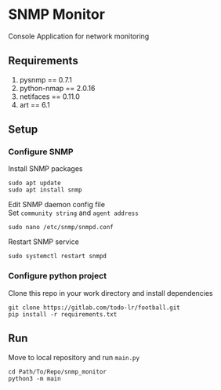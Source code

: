 # SNMP Monitor

Console Application for network monitoring 

## Requirements
 
1) pysnmp == 0.7.1
2) python-nmap == 2.0.16  
3) netifaces == 0.11.0
4) art == 6.1

## Setup 
### Configure SNMP
Install SNMP packages
```console
sudo apt update
sudo apt install snmp
```

Edit SNMP daemon config file   
Set ```community string``` and ```agent address```
```console
sudo nano /etc/snmp/snmpd.conf
```

Restart SNMP service
```console
sudo systemctl restart snmpd
```

### Configure python project

Clone this repo in your work directory and install dependencies
```console
git clone https://gitlab.com/todo-lr/football.git
pip install -r requirements.txt
```


## Run
Move to local repository and run ```main.py```
```console
cd Path/To/Repo/snmp_monitor
python3 -m main
```
